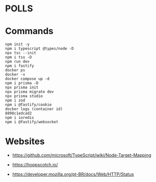# POLLS

# Commands
```
npm init -y
npm i typescript @types/node -D
npx tsc --init
npm i tsx -D
npm run dev
npm i fastify
docker ps
docker -v
docker compose up -d
npm i prisma -D
npx prisma init
npx prisma migrate dev
npx prisma studio
npm i zod
npm i @fastify/cookie
docker logs (container id)
8898c1edcad2
npm i ioredis
npm i @fastify/websocket
```

# Websites
- https://github.com/microsoft/TypeScript/wiki/Node-Target-Mapping

- https://hoppscotch.io/

- https://developer.mozilla.org/pt-BR/docs/Web/HTTP/Status
